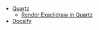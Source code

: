 - [Quartz](https://quartz.jzhao.xyz/)
	- [Render Exaclidraw In Quartz](https://github.com/jackyzha0/quartz/pull/1389)
- [Docsify](https://docsify.js.org/#/)